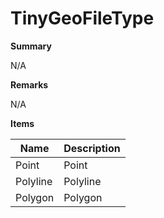 # TinyGeoFileType

**Summary**

N/A

**Remarks**

N/A

**Items**

|Name|Description|
|---|---|
|Point|Point|
|Polyline|Polyline|
|Polygon|Polygon|

